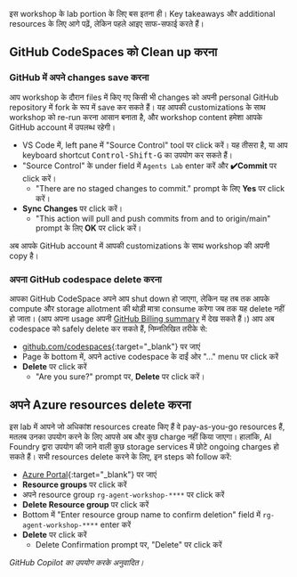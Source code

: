 इस workshop के lab portion के लिए बस इतना ही। Key takeaways और additional resources के लिए आगे पढ़ें, लेकिन पहले आइए साफ-सफाई करते हैं।

## GitHub CodeSpaces को Clean up करना

### GitHub में अपने changes save करना

आप workshop के दौरान files में किए गए किसी भी changes को अपनी personal GitHub repository में fork के रूप में save कर सकते हैं। यह आपकी customizations के साथ workshop को re-run करना आसान बनाता है, और workshop content हमेशा आपके GitHub account में उपलब्ध रहेगी।

* VS Code में, left pane में "Source Control" tool पर click करें। यह तीसरा है, या आप keyboard shortcut <kbd>Control-Shift-G</kbd> का उपयोग कर सकते हैं।
* "Source Control" के under field में `Agents Lab` enter करें और **✔️Commit** पर click करें।
  * "There are no staged changes to commit." prompt के लिए **Yes** पर click करें।
* **Sync Changes** पर click करें।
  * "This action will pull and push commits from and to origin/main" prompt के लिए **OK** पर click करें।

अब आपके GitHub account में आपकी customizations के साथ workshop की अपनी copy है।

### अपना GitHub codespace delete करना

आपका GitHub CodeSpace अपने आप shut down हो जाएगा, लेकिन यह तब तक आपके compute और storage allotment की थोड़ी मात्रा consume करेगा जब तक यह delete नहीं हो जाता। (आप अपना usage अपनी [GitHub Billing summary](https://github.com/settings/billing/summary) में देख सकते हैं।) आप अब codespace को safely delete कर सकते हैं, निम्नलिखित तरीके से:

* [github.com/codespaces](https://github.com/codespaces){:target="_blank"} पर जाएं
* Page के bottom में, अपने active codespace के दाईं ओर "..." menu पर click करें
* **Delete** पर click करें
  * "Are you sure?" prompt पर, **Delete** पर click करें।

## अपने Azure resources delete करना

इस lab में आपने जो अधिकांश resources create किए हैं वे pay-as-you-go resources हैं, मतलब उनका उपयोग करने के लिए आपसे अब और कुछ charge नहीं किया जाएगा। हालांकि, AI Foundry द्वारा उपयोग की जाने वाली कुछ storage services में छोटे ongoing charges हो सकते हैं। सभी resources delete करने के लिए, इन steps को follow करें:

* [Azure Portal](https://portal.azure.com){:target="_blank"} पर जाएं
* **Resource groups** पर click करें
* अपने resource group `rg-agent-workshop-****` पर click करें
* **Delete Resource group** पर click करें
* Bottom में "Enter resource group name to confirm deletion" field में `rg-agent-workshop-****` enter करें
* **Delete** पर click करें
  * Delete Confirmation prompt पर, "Delete" पर click करें

*GitHub Copilot का उपयोग करके अनुवादित।*
